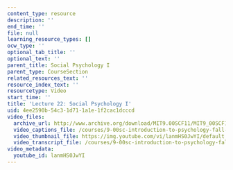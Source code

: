 ```yaml
---
content_type: resource
description: ''
end_time: ''
file: null
learning_resource_types: []
ocw_type: ''
optional_tab_title: ''
optional_text: ''
parent_title: Social Psychology I
parent_type: CourseSection
related_resources_text: ''
resource_index_text: ''
resourcetype: Video
start_time: ''
title: 'Lecture 22: Social Psychology I'
uid: 4ee2590b-54c3-1d71-1a1e-1f2cac1dcccd
video_files:
  archive_url: http://www.archive.org/download/MIT9.00SCF11/MIT9_00SCF11_lec22_300k.mp4
  video_captions_file: /courses/9-00sc-introduction-to-psychology-fall-2011/02daea02b2e258bfbdffc53ebd3a9c02_lanmHS0JwYI.vtt
  video_thumbnail_file: https://img.youtube.com/vi/lanmHS0JwYI/default.jpg
  video_transcript_file: /courses/9-00sc-introduction-to-psychology-fall-2011/1a10d9f9efc73b29fb72a7e2f2b11176_lanmHS0JwYI.pdf
video_metadata:
  youtube_id: lanmHS0JwYI
---
```

